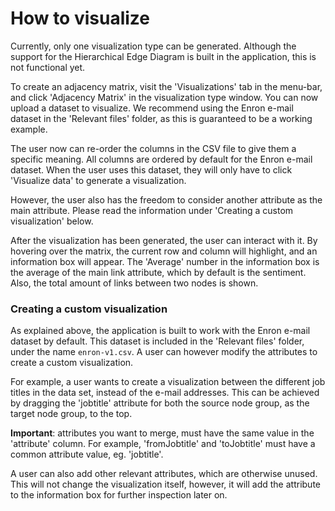 # How to visualize
Currently, only one visualization type can be generated. Although the support for the Hierarchical Edge Diagram is built in the application, this is not functional yet.

To create an adjacency matrix, visit the 'Visualizations' tab in the menu-bar, and click 'Adjacency Matrix' in the visualization type window.
You can now upload a dataset to visualize. We recommend using the Enron e-mail dataset in the 'Relevant files' folder, as this is guaranteed to be a working example.

The user now can re-order the columns in the CSV file to give them a specific meaning.
All columns are ordered by default for the Enron e-mail dataset. When the user uses this dataset, they will only have to click 'Visualize data' to generate a visualization.

However, the user also has the freedom to consider another attribute as the main attribute. Please read the information under 'Creating a custom visualization' below.

After the visualization has been generated, the user can interact with it. By hovering over the matrix, the current row and column will highlight, and an information box will appear.
The 'Average' number in the information box is the average of the main link attribute, which by default is the sentiment. Also, the total amount of links between two nodes is shown.

### Creating a custom visualization
As explained above, the application is built to work with the Enron e-mail dataset by default. This dataset is included in the 'Relevant files' folder, under the name ```enron-v1.csv```.
A user can however modify the attributes to create a custom visualization.

For example, a user wants to create a visualization between the different job titles in the data set, instead of the e-mail addresses.
This can be achieved by dragging the 'jobtitle' attribute for both the source node group, as the target node group, to the top.

**Important**: attributes you want to merge, must have the same value in the 'attribute' column. For example, 'fromJobtitle' and 'toJobtitle' must have a common attribute value, eg. 'jobtitle'.

A user can also add other relevant attributes, which are otherwise unused. This will not change the visualization itself, however, it will add the attribute to the information box for further inspection later on.
